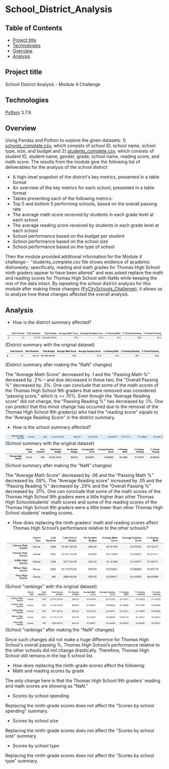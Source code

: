 # School_District_Analysis


## Table of Contents
* [Project title](#project-title)
* [Technologies](#technologies)
* [Overview](#overview)
* [Analysis](#analysis)




## Project title
School District Analysis - Module 4 Challenge 

## Technologies
[Python](https://www.python.org/downloads/ "Download Python") 3.7.9.

## Overview 
Using Pandas and Python to explore the given datasets: 1) [schools_complete.csv](https://github.com/Bominkkwon/School_District_Analysis/tree/main/Resources "Resources/schools_complete.csv"), which consists of school ID, school name, school type, size, and budget and 2) [students_complete.csv](https://github.com/Bominkkwon/School_District_Analysis/tree/main/Resources "Resources/students_complete.csv"), which consists of student ID, student name, gender, grade, school name, reading score, and math score. The results from the module give the following list of deliverables for the analysis of the school district:

* A high-level snapshot of the district's key metrics, presented in a table format
* An overview of the key metrics for each school, presented in a table format
* Tables presenting each of the following metrics:
* Top 5 and bottom 5 performing schools, based on the overall passing rate
* The average math score received by students in each grade level at each school
* The average reading score received by students in each grade level at each school
* School performance based on the budget per student
* School performance based on the school size 
* School performance based on the type of school

Then the module provided additional information for the Module 4 challenge-- "students_complete.csv file shows evidence of academic dishonesty; specifically, reading and math grades for Thomas High School ninth graders appear to have been altered" and was asked replace the math and reading scores for Thomas High School with NaNs while keeping the rest of the data intact. By repeating the school district analysis for this module after making these changes ([PyCitySchools_Challenge](https://github.com/Bominkkwon/School_District_Analysis/blob/main/PyCitySchools_Challenge.ipynb)), it allows us to analyze how these changes affected the overall analysis.

## Analysis


* How is the district summary affected?

![](img/District_Summary_Original.png)
(District summary with the original dataset)
![](img/District_Summary_THSupdated.png)
(District summary after making the "NaN" changes)

The "Average Math Score" decreased by .1 and the "Passing Math %" deceased by .2%-- and due decreased in these two, the "Overall Passing %" decreased by .3%. One can conclude that some of the math scores of the Thomas High School 9th graders that were removed was considered "passing score," which is >= 70%. Even though the "Average Reading score" did not change, the "Passing Reading %" has decreased by .1%. One can predict that this minor change has occurred due to the removal of the Thomas High School 9th grader(s) who had the "reading score" equals to the "Average Reading Score" in the district summary.

* How is the school summary affected?

![](img/Per_School_Summary_Original.png)
(School summary with the original dataset)
![](img/Per_School_Summary_THSupdated.png)
(School summary after making the "NaN" changes)

The "Average Math Score" decreased by .06 and the "Passing Math %" decreased by .09%. The "Average Reading score" increased by .05 and the "Passing Reading %" decreased by .29% and the "Overall Passing %" decreased by .31%. One can conclude that some of the math scores of the Thomas High School 9th graders were a little higher than other Thomas High Schoolstudents' math scores and some of the reading scores of the Thomas High School 9th graders were a little lower than other Thomas High School students' reading scores.

* How does replacing the ninth graders’ math and reading scores affect Thomas High School’s performance relative to the other schools?

![](img/School_Rank_Original.png)
(School "rankings" with the original dataset)
![](img/School_Rank_THSupdated.png)
(School "rankings" after making the "NaN" changes)

Since such changes did not make a huge difference for Thomas High School's overall passing %, Thomas High School’s performance relative to the other schools did not change drastically. Therefore, Thomas High School still remains in the top 5 school list.

* How does replacing the ninth-grade scores affect the following:
* Math and reading scores by grade

The only change here is that the Thomas High School 9th graders' reading and math scores are showing as "NaN."

* Scores by school spending

Replacing the ninth-grade scores  does not affect the "Scores by school spending" summary.

* Scores by school size

Replacing the ninth-grade scores does not affect the "Scores by school size" summary.
* Scores by school type

Replacing the ninth-grade scores does not affect the "Scores by school type" summary.

